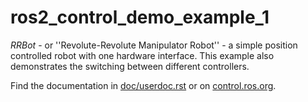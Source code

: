 # ros2_control_demo_example_1

   *RRBot* - or ''Revolute-Revolute Manipulator Robot'' - a simple position controlled robot with one hardware interface. This example also demonstrates the switching between different controllers.

Find the documentation in [doc/userdoc.rst](doc/userdoc.rst) or on [control.ros.org](https://control.ros.org/master/doc/ros2_control_demos/example_1/doc/userdoc.html).
